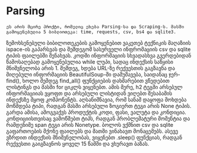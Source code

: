 # Parsing
	ეს არის მცირე პროქტი, რომელიც ეხება Parsing-სა და Scraping-ს. მასში გამოყენებულია 5 ბიბლიოთეკა: time, requests, csv, bs4 და sqlite3.
ზემოხსენებული ბიბილოთეკების გამოყენებით ვაკეთებ ტექნიკის მაღაზიის ispace-ის გაპარსვას და შემდეგომ სასურველი ინფრომაციის csv და sqlite ტიპის ფაილებში შენახვას. კოდში ინფორმაციის სხვადასხვა გვერდებიდან წამოსაღებად გამოყენებულია while ლუპი, სადაც ინდექსის საწყისი მნიშვნელობა არის 1.
	შემდეგ, ხდება URL-ზე რექვესთის გაგზავნა და მიღებული ინფორმაციის BeautifulSoup-ში დამუშავება, საიდანაც ჯერ-find(), ხოლო შემდეგ find_all() ფუნქციების დახმარებით ვწედებით ლისტინგს და მასში for ციკლს ვიყენებთ. 
	ამის მერე, h2 ტეგში არსებულ ინფორმაციიას ვყოფთ და არსებული ლისტიდან ვიღებთ შესაბამის ინდექსზე მყოფ კომპონენტს. აღსანიშნავია, რომ სანამ დაყოფა მოხდება მოწმდება ტიპი, რადგან მასში არსებული ზოგიერთ ტეგი არის None ტიპის. გარდა ამისა, ამოგვაქვს პროდუქტის კოდი, ფასი, ვალუტა და კონდიცია. კონდიციისთვისაც ვამოწმებთ ტიპს, რადგან პრობლემატური მომენტია და რამდენიმე span ტეგი არის Nonetype.
	ბოლოს ვქმნით csv და sqlite გაფართოების მქონე ფაილებს და მათში ვინახავთ მონაცემებს. ასევე ვზრდით ინდექსის მნიშვნელობას, ვიყენებთ .sleep() ფუნქციას, რადგან რექვესთი გაიგზავნოს ყოველ 15 წამში და ვხურავთ ბაზას.
